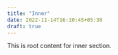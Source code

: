 ```yaml
---
title: "Inner"
date: 2022-11-14T16:10:45+05:30
draft: true
---
```


This is root content for inner section.